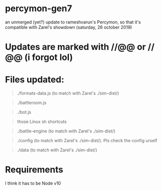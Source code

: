 # percymon-gen7
an unmerged (yet?) update to rameshvarun's Percymon, so that it's compatible with Zarel's showdown (saturday, 26 october 2019)

# Updates are marked with //@@ or // @@ (i forgot lol)

# Files updated:
> ./formats-data.js (to match with Zarel's ./sim-dist/) 

> ./battleroom.js

> ./bot.js

> those Linux sh shortcuts

> ./battle-engine (to match with Zarel's ./sim-dist/)

> ./config (to match with Zarel's ./sim-dist/). Pls check the config urself

> ./data (to match with Zarel's ./sim-dist/)

# Requirements
I think it has to be Node v10
